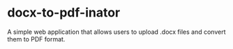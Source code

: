 # docx-to-pdf-inator
A simple web application that allows users to upload .docx files and convert them to PDF format.
